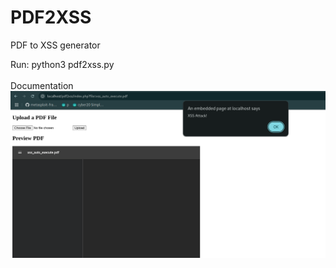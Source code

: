 # PDF2XSS
PDF to XSS generator

<a>Run: python3 pdf2xss.py</a>
<br><br>
<a>Documentation</a>
<img src="https://github.com/frostyxsec/PDF2XSS/blob/main/image.png?raw=true
  ">
